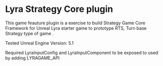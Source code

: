 # Lyra Strategy Core plugin
This game feauture plugin is a exercise to build Strategy Game Core Framework for Unreal Lyra starter game to prototype RTS, Turn base Strategy type of game .

Tested Unreal Engine Version: 5.1

Required LyraInputConfig and LyraInputComponent to be exposed to used by adding LYRAGAME_API

